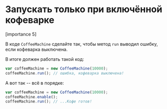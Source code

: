 # Запускать только при включённой кофеварке

[importance 5]

В коде `CoffeeMachine` сделайте так, чтобы метод `run` выводил ошибку, если кофеварка выключена.

В итоге должен работать такой код:

```js
var coffeeMachine = new CoffeeMachine(10000);
coffeeMachine.run(); // ошибка, кофеварка выключена!
```

А вот так -- всё в порядке:

```js
var coffeeMachine = new CoffeeMachine(10000);
coffeeMachine.enable(); 
coffeeMachine.run(); // ...Кофе готов!
```

